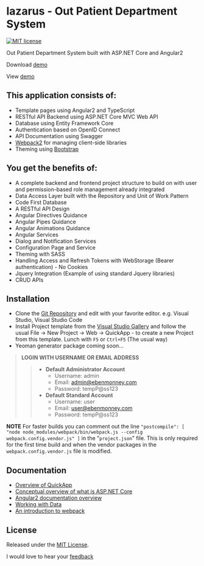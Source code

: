 # **lazarus** - Out Patient Department System
[![MIT license](http://img.shields.io/badge/license-MIT-brightgreen.svg)](https://github.com/emonney/QuickApp/blob/master/LICENSE)

Out Patient Department System built with ASP.NET Core and Angular2


Download [demo](https://github.com/emonney/tempa/raw/master/QuickApp-PublishOutput.zip)

View [demo](https://www.youtube.com/watch?v=Wuh7NIZ96jA)

## This application consists of:

*   Template pages using Angular2 and TypeScript
*   RESTful API Backend using ASP.NET Core MVC Web API
*   Database using Entity Framework Core
*   Authentication based on OpenID Connect
*   API Documentation using Swagger
*   [Webpack2](https://webpack.js.org) for managing client-side libraries
*   Theming using [Bootstrap](https://go.microsoft.com/fwlink/?LinkID=398939)

## You get the benefits of:

*   A complete backend and frontend project structure to build on with user and permission-based role management already integrated
*   Data Access Layer built with the Repository and Unit of Work Pattern
*   Code First Database
*   A RESTful API Design
*   Angular Directives Quidance
*   Angular Pipes Quidance
*   Angular Animations Quidance
*   Angular Services
*   Dialog and Notification Services
*   Configuration Page and Service
*   Theming with SASS
*   Handling Access and Refresh Tokens with WebStorage (Bearer authentication) - No Cookies
*   Jquery Integration (Example of using standard Jquery libraries)
*   CRUD APIs


## Installation

*   Clone the [Git Repository](https://github.com/emonney/QuickApp.git) and edit with your favorite editor. e.g. Visual Studio, Visual Studio Code
*   Install Project template from the [Visual Studio Gallery](https://marketplace.visualstudio.com/items?itemName=adentum.QuickApp-ASPNETCoreAngular2ProjectTemplate) and follow the usual File -> New Project -> Web -> QuickApp - to create a new Project from this template.
    Lunch with `F5` or `Ctrl+F5` (The usual way)
*   Yeoman generator package coming soon...


> **LOGIN WITH USERNAME OR EMAIL ADDRESS**
>> * **Default Administrator Account**
>>   * Username: admin
>>   * Email:    admin@ebenmonney.com
>>   * Password: tempP@ss123
>> * **Default Standard Account**
>>   * Username: user
>>   * Email:    user@ebenmonney.com
>>   * Password: tempP@ss123




**NOTE** For faster builds you can comment out the line `"postcompile": [ "node node_modules/webpack/bin/webpack.js --config webpack.config.vendor.js" ]` in the "`project.json`" file.
 This is only required for the first time build and when the vendor packages in the `webpack.config.vendor.js` file is modified.

## Documentation

*   [Overview of QuickApp](http://ebenmonney.com/quickapp)
*   [Conceptual overview of what is ASP.NET Core](https://go.microsoft.com/fwlink/?LinkId=518008)
*   [Angular2 documentation overview](http://angular.io/docs/ts/latest/guide)
*   [Working with Data](https://go.microsoft.com/fwlink/?LinkId=398602)
*   [An introduction to webpack](https://webpack.js.org/guides/get-started/)


## License

Released under the [MIT License](https://github.com/emonney/QuickApp/blob/master/LICENSE).


I would love to hear your [feedback](mailto:info@ebenmonney.com)
